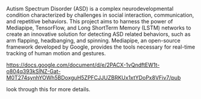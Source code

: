 Autism Spectrum Disorder (ASD) is a complex neurodevelopmental condition characterized by challenges in social interaction, communication, and repetitive behaviors. This project aims to harness the power of Mediapipe, TensorFlow, and Long ShortTerm Memory (LSTM) networks to create an innovative solution for detecting ASD related behaviors, such as arm flapping, headbanging, and spinning. Mediapipe, an open-source framework developed by Google, provides the tools necessary for real-time tracking of human motion and gestures. 

https://docs.google.com/document/d/e/2PACX-1vQndftEW1t-o804q393kSlNZ-Gat-M0T274synhYOWh5BDoxguH5ZPFCJJUZBRKUx1xtYDoPx8VFiv7/pub

look through this for more details.
